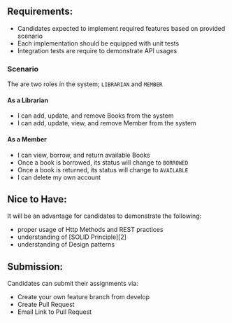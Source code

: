 ## Requirements:
- Candidates expected to implement required features based on provided scenario
- Each implementation should be equipped with unit tests
- Integration tests are require to demonstrate API usages

### Scenario
The are two roles in the system; `LIBRARIAN` and `MEMBER`

#### As a Librarian
- I can add, update, and remove Books from the system
- I can add, update, view, and remove Member from the system

#### As a Member
- I can view, borrow, and return available Books
- Once a book is borrowed, its status will change to `BORROWED`
- Once a book is returned, its status will change to `AVAILABLE`
- I can delete my own account

## Nice to Have:
It will be an advantage for candidates to demonstrate the following:

- proper usage of Http Methods and REST practices
- understanding of [SOLID Principle][2]
- understanding of Design patterns

## Submission:
Candidates can submit their assignments via:
- Create your own feature branch from develop
- Create Pull Request
- Email Link to Pull Request